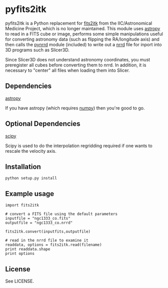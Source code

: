 pyfits2itk
===========

pyfits2itk is a Python replacement for [fits2itk][1] from the IIC/Astronomical 
Medicine Project, which is no longer maintained. This module uses [astropy][2] 
to read in a FITS cube or image, performs some simple manipulations useful 
for converting astronomy data (such as flipping the RA/longitude axis) and
then calls the [pynrrd][3] module (included) to write out a [nrrd][4] file for 
inport into 3D programs such as Slicer3D.

Since Slicer3D does not understand astronomy coordinates, you must preregister
all cubes before converting them to nrrd. In addition, it is necessary to 
"center" all files when loading them into Slicer.

[1]: http://astromed.iic.harvard.edu/FITS-reader
[2]: http://www.astropy.org/
[3]: https://github.com/mhe/pynrrd
[4]: http://teem.sourceforge.net/nrrd/

Dependencies
------------

[astropy][1]

If you have astropy (which requires [numpy][2]) then you're 
good to go.

[1]: http://www.astropy.org/
[2]: http://numpy.scipy.org/

Optional Dependencies
------------
[scipy][1]

Scipy is used to do the interpolation regridding required if 
one wants to rescale the velocity axis.

[1]: http://www.scipy.org/


Installation
------------

    python setup.py install

Example usage
-------------

    import fits2itk

	# convert a FITS file using the default parameters
	inputfile = "ngc1333_co.fits"
	outputfile = "ngc1333_co.nrrd"

	fits2itk.convert(inputfits,outputfile)

	# read in the nrrd file to examine it
	readdata, options = fits2itk.read(filename)
	print readdata.shape
	print options


License
-------

See LICENSE.
